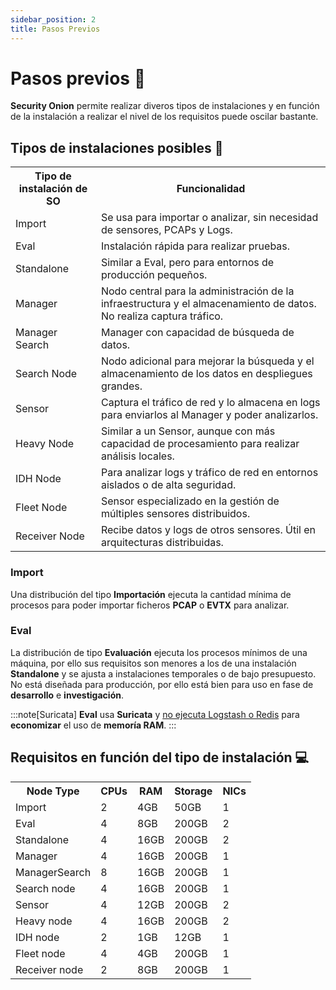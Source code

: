 ```yaml
---
sidebar_position: 2
title: Pasos Previos
---
```

# Pasos previos :paw_prints:
**Security Onion** permite realizar diveros tipos de instalaciones y en función de la instalación a realizar el nivel de los requisitos puede oscilar bastante.

## Tipos de instalaciones posibles :pushpin:
 <table>
        <tr>
            <th>Tipo de instalación de SO</th>
            <th>Funcionalidad</th>
        </tr>
        <tr>
            <td>Import</td>
            <td>Se usa para importar o analizar, sin necesidad de sensores, PCAPs y Logs.</td>
        </tr>
        <tr>
            <td>Eval</td>
            <td>Instalación rápida para realizar pruebas.</td>
        </tr>
        <tr>
            <td>Standalone</td>
            <td>Similar a Eval, pero para entornos de producción pequeños.</td>
        </tr>
        <tr>
            <td>Manager</td>
            <td>Nodo central para la administración de la infraestructura y el almacenamiento de datos. No realiza captura tráfico.</td>
        </tr>
        <tr>
            <td>Manager Search</td>
            <td>Manager con capacidad de búsqueda de datos.</td>
        </tr>
        <tr>
            <td>Search Node</td>
            <td>Nodo adicional para mejorar la búsqueda y el almacenamiento de los datos en despliegues grandes.</td>
        </tr>
        <tr>
            <td>Sensor</td>
            <td>Captura el tráfico de red y lo almacena en logs para enviarlos al Manager y poder analizarlos.</td>
        </tr>
        <tr>
            <td>Heavy Node</td>
            <td>Similar a un Sensor, aunque con más capacidad de procesamiento para realizar análisis locales.</td>
        </tr>
        <tr>
            <td>IDH Node</td>
            <td>Para analizar logs y tráfico de red en entornos aislados o de alta seguridad.</td>
        </tr>
        <tr>
            <td>Fleet Node</td>
            <td>Sensor especializado en la gestión de múltiples sensores distribuidos.</td>
        </tr>
        <tr>
            <td>Receiver Node</td>
            <td>Recibe datos y logs de otros sensores. Útil en arquitecturas distribuidas.</td>
        </tr>
    </table>


### Import
Una distribución del tipo **Importación** ejecuta la cantidad mínima de procesos para poder importar ficheros **PCAP** o **EVTX** para analizar. 

### Eval
La distribución de tipo **Evaluación** ejecuta los procesos mínimos de una máquina, por ello sus requisitos son menores a los de una instalación **Standalone** y se ajusta a instalaciones temporales o de bajo presupuesto. No está diseñada para producción, por ello está bien para uso en fase de **desarrollo** e **investigación**.

:::note[Suricata]
**Eval** usa **Suricata** y <u>no ejecuta Logstash o Redis</u> para **economizar** el uso de **memoría RAM**.
:::




## Requisitos en función del tipo de instalación :computer:
<table>
        <tr>
            <th>Node Type</th>
            <th>CPUs</th>
            <th>RAM</th>
            <th>Storage</th>
            <th>NICs</th>
        </tr>
        <tr>
            <td>Import</td>
            <td>2</td>
            <td>4GB</td>
            <td>50GB</td>
            <td>1</td>
        </tr>
        <tr>
            <td>Eval</td>
            <td>4</td>
            <td>8GB</td>
            <td>200GB</td>
            <td>2</td>
        </tr>
        <tr>
            <td>Standalone</td>
            <td>4</td>
            <td>16GB</td>
            <td>200GB</td>
            <td>2</td>
        </tr>
        <tr>
            <td>Manager</td>
            <td>4</td>
            <td>16GB</td>
            <td>200GB</td>
            <td>1</td>
        </tr>
        <tr>
            <td>ManagerSearch</td>
            <td>8</td>
            <td>16GB</td>
            <td>200GB</td>
            <td>1</td>
        </tr>
        <tr>
            <td>Search node</td>
            <td>4</td>
            <td>16GB</td>
            <td>200GB</td>
            <td>1</td>
        </tr>
        <tr>
            <td>Sensor</td>
            <td>4</td>
            <td>12GB</td>
            <td>200GB</td>
            <td>2</td>
        </tr>
        <tr>
            <td>Heavy node</td>
            <td>4</td>
            <td>16GB</td>
            <td>200GB</td>
            <td>2</td>
        </tr>
        <tr>
            <td>IDH node</td>
            <td>2</td>
            <td>1GB</td>
            <td>12GB</td>
            <td>1</td>
        </tr>
        <tr>
            <td>Fleet node</td>
            <td>4</td>
            <td>4GB</td>
            <td>200GB</td>
            <td>1</td>
        </tr>
        <tr>
            <td>Receiver node</td>
            <td>2</td>
            <td>8GB</td>
            <td>200GB</td>
            <td>1</td>
        </tr>
    </table>

